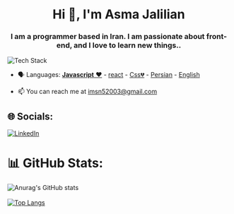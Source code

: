 <h1 align="center">Hi 👋, I'm Asma Jalilian</h1>
<h3 align="center">I am a programmer based in Iran. I am passionate about front-end, and I love to learn new things..</h3>

<p align="left"><img src="https://skillicons.dev/icons?i=js,react,git,github,html&css=16" alt="Tech Stack" /> </p>

- 🗣 Languages: [**Javascript** ❤️]((https://developer.mozilla.org/en-US/docs/Web/JavaScript)) - [react]((https://reactjs.org/docs)) - [Css💔]( https://developer.mozilla.org/en-US/docs/Web/CSS) - [Persian](https://en.wikipedia.org/wiki/Persian_language) - [English](https://en.wikipedia.org/wiki/English_language)

- 📫 You can reach me at imsn52003@gmail.com
## 🌐 Socials:
[![LinkedIn](https://skillicons.dev/icons?i=linkedin)](https://www.linkedin.com/in/asmajalilian)


# 📊 GitHub Stats:
![Anurag's GitHub stats](https://github-readme-stats.vercel.app/api?username=ShineOfLostStar&show_icons=true&theme=transparent)
<br>
<br>
[![Top Langs](https://github-readme-stats.vercel.app/api/top-langs/?username=ShineOfLostStar)](https://github.com/ShineOfLostStar/github-readme-stats)

